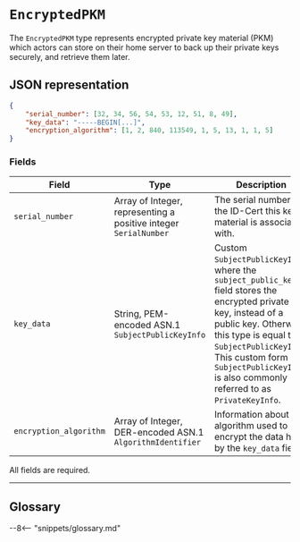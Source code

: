 # `EncryptedPKM`

The `EncryptedPKM` type represents encrypted private key material (PKM) which actors can store on
their home server to back up their private keys securely, and retrieve them later.

## JSON representation

```json
{
    "serial_number": [32, 34, 56, 54, 53, 12, 51, 8, 49],
    "key_data": "-----BEGIN[...]",
    "encryption_algorithm": [1, 2, 840, 113549, 1, 5, 13, 1, 1, 5]
}
```

### Fields

| Field                  | Type                                                             | Description                                                                                                                                                                                                                                                                          |
| ---------------------- | ---------------------------------------------------------------- | ------------------------------------------------------------------------------------------------------------------------------------------------------------------------------------------------------------------------------------------------------------------------------------ |
| `serial_number`        | Array of Integer, representing a positive integer `SerialNumber` | The serial number of the ID-Cert this key material is associated with.                                                                                                                                                                                                               |
| `key_data`             | String, PEM-encoded ASN.1 `SubjectPublicKeyInfo`                 | Custom `SubjectPublicKeyInfo`, where the `subject_public_key` field stores the encrypted private key, instead of a public key. Otherwise, this type is equal to `SubjectPublicKeyInfo`. This custom form of `SubjectPublicKeyInfo` is also commonly referred to as `PrivateKeyInfo`. |
| `encryption_algorithm` | Array of Integer, DER-encoded ASN.1 `AlgorithmIdentifier`        | Information about the algorithm used to encrypt the data held by the `key_data` field.                                                                                                                                                                                               |

All fields are required.

---

## Glossary

--8<-- "snippets/glossary.md"
